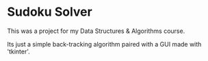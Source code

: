 # Sudoku Solver

This was a project for my Data Structures & Algorithms course.

Its just a simple back-tracking algorithm paired with a GUI made with 'tkinter'.
